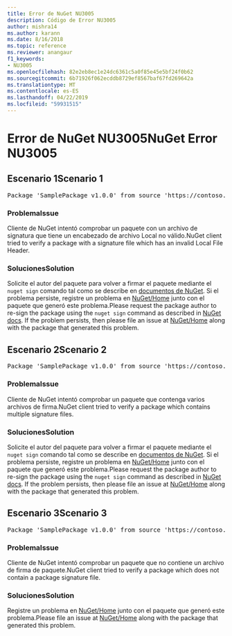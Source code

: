 ```yaml
---
title: Error de NuGet NU3005
description: Código de Error NU3005
author: mishra14
ms.author: karann
ms.date: 8/16/2018
ms.topic: reference
ms.reviewer: anangaur
f1_keywords:
- NU3005
ms.openlocfilehash: 82e2eb8ec1e24dc6361c5a0f85e45e5bf24f0b62
ms.sourcegitcommit: 6b71926f062ecddb8729ef8567baf67fd269642a
ms.translationtype: MT
ms.contentlocale: es-ES
ms.lasthandoff: 04/22/2019
ms.locfileid: "59931515"
---
```

# <a name="nuget-error-nu3005"></a><span data-ttu-id="eeaec-103">Error de NuGet NU3005</span><span class="sxs-lookup"><span data-stu-id="eeaec-103">NuGet Error NU3005</span></span>

## <a name="scenario-1"></a><span data-ttu-id="eeaec-104">Escenario 1</span><span class="sxs-lookup"><span data-stu-id="eeaec-104">Scenario 1</span></span>

<pre>Package 'SamplePackage v1.0.0' from source 'https://contoso.com/index.json': The package contains an invalid package signature file.</pre>

### <a name="issue"></a><span data-ttu-id="eeaec-105">Problema</span><span class="sxs-lookup"><span data-stu-id="eeaec-105">Issue</span></span>

<span data-ttu-id="eeaec-106">Cliente de NuGet intentó comprobar un paquete con un archivo de signatura que tiene un encabezado de archivo Local no válido.</span><span class="sxs-lookup"><span data-stu-id="eeaec-106">NuGet client tried to verify a package with a signature file which has an invalid Local File Header.</span></span>


### <a name="solution"></a><span data-ttu-id="eeaec-107">Soluciones</span><span class="sxs-lookup"><span data-stu-id="eeaec-107">Solution</span></span>

<span data-ttu-id="eeaec-108">Solicite el autor del paquete para volver a firmar el paquete mediante el `nuget sign` comando tal como se describe en [documentos de NuGet](https://docs.microsoft.com/en-us/nuget/create-packages/sign-a-package). Si el problema persiste, registre un problema en [NuGet/Home](https://github.com/NuGet/Home/issues) junto con el paquete que generó este problema.</span><span class="sxs-lookup"><span data-stu-id="eeaec-108">Please request the package author to re-sign the package using the `nuget sign` command as described in [NuGet docs](https://docs.microsoft.com/en-us/nuget/create-packages/sign-a-package). If the problem persists, then please file an issue at [NuGet/Home](https://github.com/NuGet/Home/issues) along with the package that generated this problem.</span></span>



## <a name="scenario-2"></a><span data-ttu-id="eeaec-109">Escenario 2</span><span class="sxs-lookup"><span data-stu-id="eeaec-109">Scenario 2</span></span>

<pre>Package 'SamplePackage v1.0.0' from source 'https://contoso.com/index.json': The package contains multiple package signature files.</pre>

### <a name="issue"></a><span data-ttu-id="eeaec-110">Problema</span><span class="sxs-lookup"><span data-stu-id="eeaec-110">Issue</span></span>

<span data-ttu-id="eeaec-111">Cliente de NuGet intentó comprobar un paquete que contenga varios archivos de firma.</span><span class="sxs-lookup"><span data-stu-id="eeaec-111">NuGet client tried to verify a package which contains multiple signature files.</span></span>


### <a name="solution"></a><span data-ttu-id="eeaec-112">Soluciones</span><span class="sxs-lookup"><span data-stu-id="eeaec-112">Solution</span></span>

<span data-ttu-id="eeaec-113">Solicite el autor del paquete para volver a firmar el paquete mediante el `nuget sign` comando tal como se describe en [documentos de NuGet](https://docs.microsoft.com/en-us/nuget/create-packages/sign-a-package). Si el problema persiste, registre un problema en [NuGet/Home](https://github.com/NuGet/Home/issues) junto con el paquete que generó este problema.</span><span class="sxs-lookup"><span data-stu-id="eeaec-113">Please request the package author to re-sign the package using the `nuget sign` command as described in [NuGet docs](https://docs.microsoft.com/en-us/nuget/create-packages/sign-a-package). If the problem persists, then please file an issue at [NuGet/Home](https://github.com/NuGet/Home/issues) along with the package that generated this problem.</span></span>



## <a name="scenario-3"></a><span data-ttu-id="eeaec-114">Escenario 3</span><span class="sxs-lookup"><span data-stu-id="eeaec-114">Scenario 3</span></span>

<pre>Package 'SamplePackage v1.0.0' from source 'https://contoso.com/index.json': The package does not contain a valid package signature file.</pre>

### <a name="issue"></a><span data-ttu-id="eeaec-115">Problema</span><span class="sxs-lookup"><span data-stu-id="eeaec-115">Issue</span></span>

<span data-ttu-id="eeaec-116">Cliente de NuGet intentó comprobar un paquete que no contiene un archivo de firma de paquete.</span><span class="sxs-lookup"><span data-stu-id="eeaec-116">NuGet client tried to verify a package which does not contain a package signature file.</span></span>


### <a name="solution"></a><span data-ttu-id="eeaec-117">Soluciones</span><span class="sxs-lookup"><span data-stu-id="eeaec-117">Solution</span></span>

<span data-ttu-id="eeaec-118">Registre un problema en [NuGet/Home](https://github.com/NuGet/Home/issues) junto con el paquete que generó este problema.</span><span class="sxs-lookup"><span data-stu-id="eeaec-118">Please file an issue at [NuGet/Home](https://github.com/NuGet/Home/issues) along with the package that generated this problem.</span></span>


